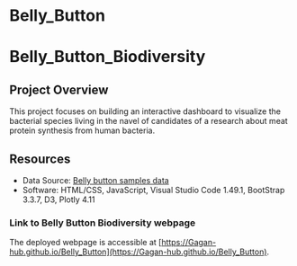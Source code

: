 # Belly_Button
# Belly_Button_Biodiversity

## Project Overview
This project focuses on building an interactive dashboard to visualize the bacterial species living in the navel of candidates of a research about meat protein synthesis from human bacteria. 

## Resources
- Data Source: [Belly button samples data](https://github.com/cedoula/Belly_Button/blob/main/samples.json)
- Software: HTML/CSS, JavaScript, Visual Studio Code 1.49.1, BootStrap 3.3.7, D3, Plotly 4.11

### Link to Belly Button Biodiversity webpage
The deployed webpage is accessible at [https://Gagan-hub.github.io/Belly_Button](https://Gagan-hub.github.io/Belly_Button).
